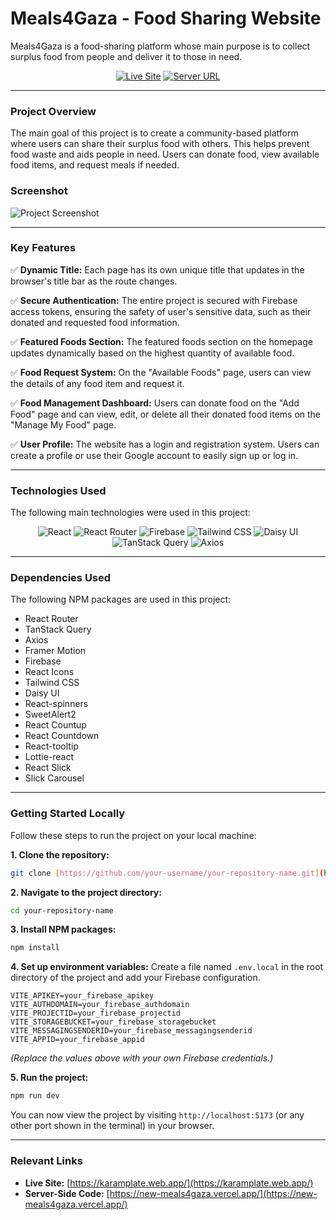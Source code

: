 # Meals4Gaza - Food Sharing Website

Meals4Gaza is a food-sharing platform whose main purpose is to collect surplus food from people and deliver it to those in need.

<div align="center">

[![Live Site](https://img.shields.io/badge/Live_Site-karamplate.web.app-brightgreen?style=for-the-badge)](https://karamplate.web.app/)
[![Server URL](https://img.shields.io/badge/Server-Online-blueviolet?style=for-the-badge)](https://new-meals4gaza.vercel.app/)

</div>

---

### **Project Overview**

The main goal of this project is to create a community-based platform where users can share their surplus food with others. This helps prevent food waste and aids people in need. Users can donate food, view available food items, and request meals if needed.

### **Screenshot**

![Project Screenshot](https://3vyg2acdxl.ufs.sh/f/vZKcTYAMgkubrl8Rzbh0TKXxdZE1tcmLhfnAGID8rkeViuO2)

---

### **Key Features**

✅ **Dynamic Title:** Each page has its own unique title that updates in the browser's title bar as the route changes.

✅ **Secure Authentication:** The entire project is secured with Firebase access tokens, ensuring the safety of user's sensitive data, such as their donated and requested food information.

✅ **Featured Foods Section:** The featured foods section on the homepage updates dynamically based on the highest quantity of available food.

✅ **Food Request System:** On the "Available Foods" page, users can view the details of any food item and request it.

✅ **Food Management Dashboard:** Users can donate food on the "Add Food" page and can view, edit, or delete all their donated food items on the "Manage My Food" page.

✅ **User Profile:** The website has a login and registration system. Users can create a profile or use their Google account to easily sign up or log in.

---

### **Technologies Used**

The following main technologies were used in this project:

<p align="center">
  <img src="https://img.shields.io/badge/React-61DAFB?style=for-the-badge&logo=react&logoColor=black" alt="React" />
  <img src="https://img.shields.io/badge/React_Router-CA4245?style=for-the-badge&logo=react-router&logoColor=white" alt="React Router" />
  <img src="https://img.shields.io/badge/Firebase-FFCA28?style=for-the-badge&logo=firebase&logoColor=black" alt="Firebase" />
  <img src="https://img.shields.io/badge/Tailwind_CSS-38B2AC?style=for-the-badge&logo=tailwind-css&logoColor=white" alt="Tailwind CSS" />
  <img src="https://img.shields.io/badge/DaisyUI-5A0EF8?style=for-the-badge&logo=daisyui&logoColor=white" alt="Daisy UI" />
  <img src="https://img.shields.io/badge/TanStack_Query-FF4154?style=for-the-badge&logo=tanstack&logoColor=white" alt="TanStack Query" />
  <img src="https://img.shields.io/badge/Axios-5A29E4?style=for-the-badge&logo=axios&logoColor=white" alt="Axios" />
</p>

---

### **Dependencies Used**

The following NPM packages are used in this project:

- React Router
- TanStack Query
- Axios
- Framer Motion
- Firebase
- React Icons
- Tailwind CSS
- Daisy UI
- React-spinners
- SweetAlert2
- React Countup
- React Countdown
- React-tooltip
- Lottie-react
- React Slick
- Slick Carousel

---

### **Getting Started Locally**

Follow these steps to run the project on your local machine:

**1. Clone the repository:**

```bash
git clone [https://github.com/your-username/your-repository-name.git](https://github.com/your-username/your-repository-name.git)
```

**2. Navigate to the project directory:**

```bash
cd your-repository-name
```

**3. Install NPM packages:**

```bash
npm install
```

**4. Set up environment variables:**
Create a file named `.env.local` in the root directory of the project and add your Firebase configuration.

```.env.local
VITE_APIKEY=your_firebase_apikey
VITE_AUTHDOMAIN=your_firebase_authdomain
VITE_PROJECTID=your_firebase_projectid
VITE_STORAGEBUCKET=your_firebase_storagebucket
VITE_MESSAGINGSENDERID=your_firebase_messagingsenderid
VITE_APPID=your_firebase_appid
```

_(Replace the values above with your own Firebase credentials.)_

**5. Run the project:**

```bash
npm run dev
```

You can now view the project by visiting `http://localhost:5173` (or any other port shown in the terminal) in your browser.

---

### **Relevant Links**

- **Live Site:** [https://karamplate.web.app/](https://karamplate.web.app/)
- **Server-Side Code:** [https://new-meals4gaza.vercel.app/](https://new-meals4gaza.vercel.app/)
